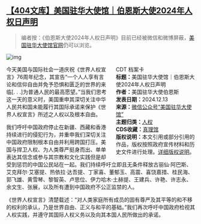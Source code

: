 <!--1734094800000-->
[【404文库】美国驻华大使馆｜伯恩斯大使2024年人权日声明](https://chinadigitaltimes.net/chinese/713937.html)
------

<blockquote><p>编者按：《伯恩斯大使2024年人权日声明》目前已经被微信和微博屏蔽，<a href="https://china.usembassy-china.org.cn/zh/ambassador-burns-statement-for-human-rights-day-2024/">美国驻华大使馆官网</a>仍可以浏览。</p></blockquote><p><img decoding="async" src="https://chinadigitaltimes.net/chinese/files/2024/12/Screen-Shot-2024-12-13-at-7.25.38-pm.png" alt="img"></p><div style="width:42%;float:right;padding-left:20px"><div class="su-spoiler su-spoiler-style-fancy su-spoiler-icon-chevron-circle" data-scroll-offset="0" data-anchor-in-url="no"><div class="su-spoiler-title" tabindex="0" role="button"><span class="su-spoiler-icon"></span>CDT 档案卡</div><div class="su-spoiler-content su-u-clearfix su-u-trim"><strong>标题：</strong>美国驻华大使馆｜伯恩斯大使2024年人权日声明<br><strong>作者：</strong>美国驻华大使伯恩斯<br><strong>发表日期：</strong>2024.12.13<br><strong>来源：</strong><a href="https://china.usembassy-china.org.cn/zh/ambassador-burns-statement-for-human-rights-day-2024/" target="_blank">微信公众号“美国驻华大使馆”</a><br><strong>主题归类：</strong><a href="https://chinadigitaltimes.net/chinese/tag/人权" target="_blank">人权</a><br><strong>CDS收藏：</strong><a href="https://chinadigitaltimes.net/space/%E7%9C%9F%E7%90%86%E9%A6%86" target="_blank" rel="noopener">真理馆</a><br><strong>版权说明：</strong>本文引用或部分引用的作品，版权按照政府宣传材料和历史文件进行处理。<a href="https://chinadigitaltimes.net/chinese/copyright">详细版权说明</a>。</div></div></div><p>今天美国与国际社会一道庆祝《世界人权宣言》76周年纪念，其宣告“一个人人享有言论和信仰自由并免予恐惧和匮乏的世界的来临[. . .]为普通人民的最高愿望。”当我们思考这一天的意义时，美国重申其深切关注中华人民共和国未能履行其国际承诺来保护《世界人权宣言》所述之人权以及根本自由。</p><p>我们呼吁中国政府停止在新疆、西藏和香港持续进行的侵犯行为，并重申我们深切关注中国政府限制根本自由并利用跨国打压。美国与捍卫人权、为人类尊严挺身而出、单单表达其信念或参与其宗教和文化实践但是却受到惩罚的中国公民站在一起。我们持续呼吁立即且无条件释放古丽仙·阿巴斯、艾克拜尔·艾塞提、热依拉·达吾提、丁家喜、董郁玉、高震、喜饶嘉措、桂民海、郭飞雄、黄雪琴、黎智英、卢思位、伊力哈木·土赫提、王建兵、许艳、许志永、余文生、张展，以及所有遭到中国政府不公正监禁的人。</p><p>《世界人权宣言》清楚载述：“对人类家庭所有成员的固有尊严及其平等的和不移的权利的承认，乃是世界自由、正义与和平的基础。”我们再次呼吁中国政府检视其人权实践，并遵守其国际人权义务以及向其本国人民所做出的承诺。</p><div class="addtoany_share_save_container addtoany_content addtoany_content_bottom"><div class="a2a_kit a2a_kit_size_32 addtoany_list" data-a2a-url="https://chinadigitaltimes.net/chinese/713937.html" data-a2a-title="【404文库】美国驻华大使馆｜伯恩斯大使2024年人权日声明"><a class="a2a_button_facebook" href="https://www.addtoany.com/add_to/facebook?linkurl=https%3A%2F%2Fchinadigitaltimes.net%2Fchinese%2F713937.html&amp;linkname=%E3%80%90404%E6%96%87%E5%BA%93%E3%80%91%E7%BE%8E%E5%9B%BD%E9%A9%BB%E5%8D%8E%E5%A4%A7%E4%BD%BF%E9%A6%86%EF%BD%9C%E4%BC%AF%E6%81%A9%E6%96%AF%E5%A4%A7%E4%BD%BF2024%E5%B9%B4%E4%BA%BA%E6%9D%83%E6%97%A5%E5%A3%B0%E6%98%8E" title="Facebook" rel="nofollow noopener" target="_blank"></a><a class="a2a_button_twitter" href="https://www.addtoany.com/add_to/twitter?linkurl=https%3A%2F%2Fchinadigitaltimes.net%2Fchinese%2F713937.html&amp;linkname=%E3%80%90404%E6%96%87%E5%BA%93%E3%80%91%E7%BE%8E%E5%9B%BD%E9%A9%BB%E5%8D%8E%E5%A4%A7%E4%BD%BF%E9%A6%86%EF%BD%9C%E4%BC%AF%E6%81%A9%E6%96%AF%E5%A4%A7%E4%BD%BF2024%E5%B9%B4%E4%BA%BA%E6%9D%83%E6%97%A5%E5%A3%B0%E6%98%8E" title="Twitter" rel="nofollow noopener" target="_blank"></a><a class="a2a_button_telegram" href="https://www.addtoany.com/add_to/telegram?linkurl=https%3A%2F%2Fchinadigitaltimes.net%2Fchinese%2F713937.html&amp;linkname=%E3%80%90404%E6%96%87%E5%BA%93%E3%80%91%E7%BE%8E%E5%9B%BD%E9%A9%BB%E5%8D%8E%E5%A4%A7%E4%BD%BF%E9%A6%86%EF%BD%9C%E4%BC%AF%E6%81%A9%E6%96%AF%E5%A4%A7%E4%BD%BF2024%E5%B9%B4%E4%BA%BA%E6%9D%83%E6%97%A5%E5%A3%B0%E6%98%8E" title="Telegram" rel="nofollow noopener" target="_blank"></a><a class="a2a_button_reddit" href="https://www.addtoany.com/add_to/reddit?linkurl=https%3A%2F%2Fchinadigitaltimes.net%2Fchinese%2F713937.html&amp;linkname=%E3%80%90404%E6%96%87%E5%BA%93%E3%80%91%E7%BE%8E%E5%9B%BD%E9%A9%BB%E5%8D%8E%E5%A4%A7%E4%BD%BF%E9%A6%86%EF%BD%9C%E4%BC%AF%E6%81%A9%E6%96%AF%E5%A4%A7%E4%BD%BF2024%E5%B9%B4%E4%BA%BA%E6%9D%83%E6%97%A5%E5%A3%B0%E6%98%8E" title="Reddit" rel="nofollow noopener" target="_blank"></a><a class="a2a_button_whatsapp" href="https://www.addtoany.com/add_to/whatsapp?linkurl=https%3A%2F%2Fchinadigitaltimes.net%2Fchinese%2F713937.html&amp;linkname=%E3%80%90404%E6%96%87%E5%BA%93%E3%80%91%E7%BE%8E%E5%9B%BD%E9%A9%BB%E5%8D%8E%E5%A4%A7%E4%BD%BF%E9%A6%86%EF%BD%9C%E4%BC%AF%E6%81%A9%E6%96%AF%E5%A4%A7%E4%BD%BF2024%E5%B9%B4%E4%BA%BA%E6%9D%83%E6%97%A5%E5%A3%B0%E6%98%8E" title="WhatsApp" rel="nofollow noopener" target="_blank"></a><a class="a2a_button_email" href="https://www.addtoany.com/add_to/email?linkurl=https%3A%2F%2Fchinadigitaltimes.net%2Fchinese%2F713937.html&amp;linkname=%E3%80%90404%E6%96%87%E5%BA%93%E3%80%91%E7%BE%8E%E5%9B%BD%E9%A9%BB%E5%8D%8E%E5%A4%A7%E4%BD%BF%E9%A6%86%EF%BD%9C%E4%BC%AF%E6%81%A9%E6%96%AF%E5%A4%A7%E4%BD%BF2024%E5%B9%B4%E4%BA%BA%E6%9D%83%E6%97%A5%E5%A3%B0%E6%98%8E" title="Email" rel="nofollow noopener" target="_blank"></a><a class="a2a_button_copy_link" href="https://www.addtoany.com/add_to/copy_link?linkurl=https%3A%2F%2Fchinadigitaltimes.net%2Fchinese%2F713937.html&amp;linkname=%E3%80%90404%E6%96%87%E5%BA%93%E3%80%91%E7%BE%8E%E5%9B%BD%E9%A9%BB%E5%8D%8E%E5%A4%A7%E4%BD%BF%E9%A6%86%EF%BD%9C%E4%BC%AF%E6%81%A9%E6%96%AF%E5%A4%A7%E4%BD%BF2024%E5%B9%B4%E4%BA%BA%E6%9D%83%E6%97%A5%E5%A3%B0%E6%98%8E" title="Copy Link" rel="nofollow noopener" target="_blank"></a><a class="a2a_dd addtoany_share_save addtoany_share" href="https://www.addtoany.com/share"></a></div></div>
